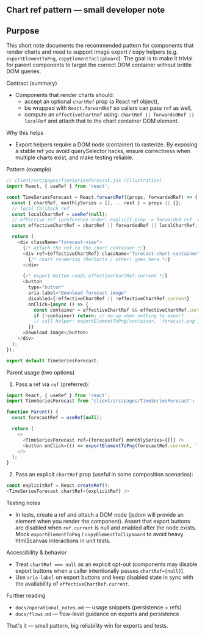 ## Chart ref pattern — small developer note

Purpose
-------
This short note documents the recommended pattern for components that render charts and need to support image export / copy helpers (e.g. `exportElementToPng`, `copyElementToClipboard`). The goal is to make it trivial for parent components to target the correct DOM container without brittle DOM queries.

Contract (summary)
- Components that render charts should:
  - accept an optional `chartRef` prop (a React ref object),
  - be wrapped with `React.forwardRef` so callers can pass `ref` as well,
  - compute an `effectiveChartRef` using: `chartRef || forwardedRef || localRef` and attach that to the chart container DOM element.

Why this helps
- Export helpers require a DOM node (container) to rasterize. By exposing a stable ref you avoid querySelector hacks, ensure correctness when multiple charts exist, and make testing reliable.

Pattern (example)

```javascript
// client/src/pages/TimeSeriesForecast.jsx (illustrative)
import React, { useRef } from 'react';

const TimeSeriesForecast = React.forwardRef((props, forwardedRef) => {
  const { chartRef, monthlySeries = [], ...rest } = props || {};
  // local fallback ref
  const localChartRef = useRef(null);
  // effective ref (preference order: explicit prop -> forwarded ref -> local ref)
  const effectiveChartRef = chartRef || forwardedRef || localChartRef;

  return (
    <div className="forecast-view">
      {/* attach the ref to the chart container */}
      <div ref={effectiveChartRef} className="forecast-chart-container">
        {/* chart rendering (Recharts / other) goes here */}
      </div>

      {/* export button reads effectiveChartRef.current */}
      <button
        type="button"
        aria-label="Download forecast image"
        disabled={!effectiveChartRef || !effectiveChartRef.current}
        onClick={async () => {
          const container = effectiveChartRef && effectiveChartRef.current ? effectiveChartRef.current : null;
          if (!container) return; // no-op when nothing to export
          // call helper: exportElementToPng(container, 'forecast.png', 2)
        }}
      >Download Image</button>
    </div>
  );
});

export default TimeSeriesForecast;
```

Parent usage (two options)

1) Pass a ref via `ref` (preferred):

```javascript
import React, { useRef } from 'react';
import TimeSeriesForecast from 'client/src/pages/TimeSeriesForecast';

function Parent() {
  const forecastRef = useRef(null);

  return (
    <>
      <TimeSeriesForecast ref={forecastRef} monthlySeries={[]} />
      <button onClick={() => exportElementToPng(forecastRef.current, 'forecast.png', 2)}>Download</button>
    </>
  );
}
```

2) Pass an explicit `chartRef` prop (useful in some composition scenarios):

```javascript
const explicitRef = React.createRef();
<TimeSeriesForecast chartRef={explicitRef} />
```

Testing notes
- In tests, create a ref and attach a DOM node (jsdom will provide an element when you render the component). Assert that export buttons are disabled when `ref.current` is null and enabled after the node exists. Mock `exportElementToPng` / `copyElementToClipboard` to avoid heavy html2canvas interactions in unit tests.

Accessibility & behavior
- Treat `chartRef === null` as an explicit opt-out (components may disable export buttons when a caller intentionally passes `chartRef={null}`).
- Use `aria-label` on export buttons and keep disabled state in sync with the availability of `effectiveChartRef.current`.

Further reading
- `docs/operational_notes.md` — usage snippets (persistence + refs)
- `docs/flows.md` — flow-level guidance on exports and persistence

That's it — small pattern, big reliability win for exports and tests.
